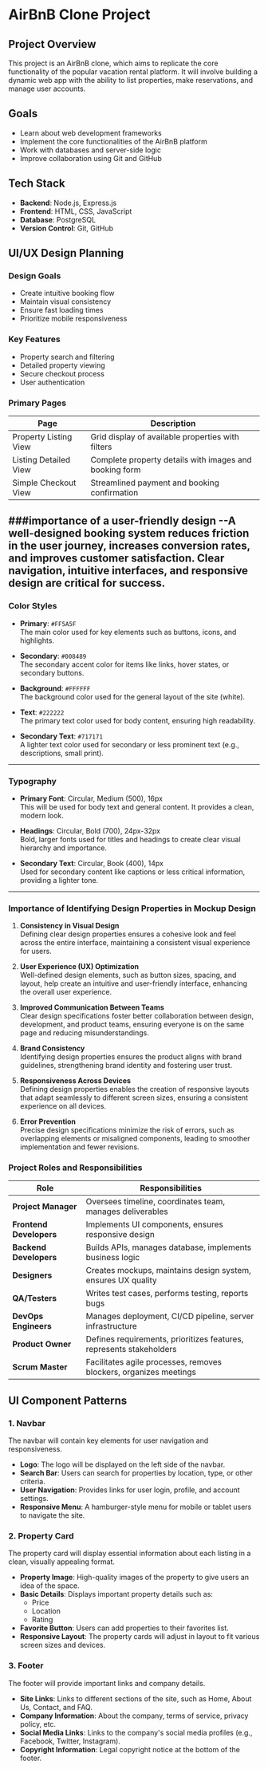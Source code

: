 # AirBnB Clone Project

## Project Overview
This project is an AirBnB clone, which aims to replicate the core functionality of the popular vacation rental platform. It will involve building a dynamic web app with the ability to list properties, make reservations, and manage user accounts.

## Goals
- Learn about web development frameworks
- Implement the core functionalities of the AirBnB platform
- Work with databases and server-side logic
- Improve collaboration using Git and GitHub

## Tech Stack
- **Backend**: Node.js, Express.js
- **Frontend**: HTML, CSS, JavaScript
- **Database**: PostgreSQL
- **Version Control**: Git, GitHub
## UI/UX Design Planning

### Design Goals
- Create intuitive booking flow  
- Maintain visual consistency  
- Ensure fast loading times  
- Prioritize mobile responsiveness  

### Key Features
- Property search and filtering  
- Detailed property viewing  
- Secure checkout process  
- User authentication  

### Primary Pages

| Page                 | Description                                                  |
|----------------------|--------------------------------------------------------------|
| Property Listing View | Grid display of available properties with filters           |
| Listing Detailed View | Complete property details with images and booking form      |
| Simple Checkout View  | Streamlined payment and booking confirmation                |

###importance of a user-friendly design 
--A well-designed booking system reduces friction in the user journey, increases conversion rates, and improves customer satisfaction. Clear navigation, intuitive interfaces, and responsive design are critical for success.
---
### Color Styles

- **Primary**: `#FF5A5F`  
  The main color used for key elements such as buttons, icons, and highlights.

- **Secondary**: `#008489`  
  The secondary accent color for items like links, hover states, or secondary buttons.

- **Background**: `#FFFFFF`  
  The background color used for the general layout of the site (white).

- **Text**: `#222222`  
  The primary text color used for body content, ensuring high readability.

- **Secondary Text**: `#717171`  
  A lighter text color used for secondary or less prominent text (e.g., descriptions, small print).

---

### Typography

- **Primary Font**: Circular, Medium (500), 16px  
  This will be used for body text and general content. It provides a clean, modern look.

- **Headings**: Circular, Bold (700), 24px-32px  
  Bold, larger fonts used for titles and headings to create clear visual hierarchy and importance.

- **Secondary Text**: Circular, Book (400), 14px  
  Used for secondary content like captions or less critical information, providing a lighter tone.

---
### Importance of Identifying Design Properties in Mockup Design

1. **Consistency in Visual Design**  
   Defining clear design properties ensures a cohesive look and feel across the entire interface, maintaining a consistent visual experience for users.

2. **User Experience (UX) Optimization**  
   Well-defined design elements, such as button sizes, spacing, and layout, help create an intuitive and user-friendly interface, enhancing the overall user experience.

3. **Improved Communication Between Teams**  
   Clear design specifications foster better collaboration between design, development, and product teams, ensuring everyone is on the same page and reducing misunderstandings.

4. **Brand Consistency**  
   Identifying design properties ensures the product aligns with brand guidelines, strengthening brand identity and fostering user trust.

5. **Responsiveness Across Devices**  
   Defining design properties enables the creation of responsive layouts that adapt seamlessly to different screen sizes, ensuring a consistent experience on all devices.

6. **Error Prevention**  
   Precise design specifications minimize the risk of errors, such as overlapping elements or misaligned components, leading to smoother implementation and fewer revisions.
### Project Roles and Responsibilities

| Role               | Responsibilities                                                                 |
|--------------------|-----------------------------------------------------------------------------------|
| **Project Manager**    | Oversees timeline, coordinates team, manages deliverables                         |
| **Frontend Developers**| Implements UI components, ensures responsive design                             |
| **Backend Developers** | Builds APIs, manages database, implements business logic                        |
| **Designers**           | Creates mockups, maintains design system, ensures UX quality                   |
| **QA/Testers**          | Writes test cases, performs testing, reports bugs                              |
| **DevOps Engineers**    | Manages deployment, CI/CD pipeline, server infrastructure                      |
| **Product Owner**       | Defines requirements, prioritizes features, represents stakeholders            |
| **Scrum Master**        | Facilitates agile processes, removes blockers, organizes meetings              |
## UI Component Patterns

### 1. **Navbar**
The navbar will contain key elements for user navigation and responsiveness.
- **Logo**: The logo will be displayed on the left side of the navbar.
- **Search Bar**: Users can search for properties by location, type, or other criteria.
- **User Navigation**: Provides links for user login, profile, and account settings.
- **Responsive Menu**: A hamburger-style menu for mobile or tablet users to navigate the site.

### 2. **Property Card**
The property card will display essential information about each listing in a clean, visually appealing format.
- **Property Image**: High-quality images of the property to give users an idea of the space.
- **Basic Details**: Displays important property details such as:
  - Price
  - Location
  - Rating
- **Favorite Button**: Users can add properties to their favorites list.
- **Responsive Layout**: The property cards will adjust in layout to fit various screen sizes and devices.

### 3. **Footer**
The footer will provide important links and company details.
- **Site Links**: Links to different sections of the site, such as Home, About Us, Contact, and FAQ.
- **Company Information**: About the company, terms of service, privacy policy, etc.
- **Social Media Links**: Links to the company's social media profiles (e.g., Facebook, Twitter, Instagram).
- **Copyright Information**: Legal copyright notice at the bottom of the footer.
